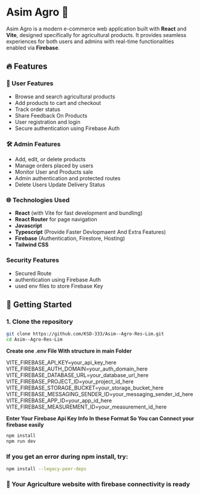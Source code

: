 # Asim Agro 🌾

Asim Agro is a modern e-commerce web application built with **React** and **Vite**, designed specifically for agricultural products. It provides seamless experiences for both users and admins with real-time functionalities enabled via **Firebase**.

## 🔥 Features

### 🛒 User Features
- Browse and search agricultural products
- Add products to cart and checkout
- Track order status
- Share Feedback On Products
- User registration and login
- Secure authentication using Firebase Auth


### 🛠️ Admin Features
- Add, edit, or delete products
- Manage orders placed by users
- Monitor User and Products sale
- Admin authentication and protected routes
- Delete Users Update Delivery Status

### 🌐 Technologies Used
- **React** (with Vite for fast development and bundling)
- **React Router** for page navigation
- **Javascript**
- **Typescript** (Provide Faster Devlopmaent And Extra Features)
- **Firebase** (Authentication, Firestore, Hosting)
- **Tailwind CSS**

### Security Features
- Secured Route
- authentication using Firebase Auth
- used env files to store Firebase Key
  
## 🚀 Getting Started

### 1. Clone the repository
```bash
git clone https://github.com/KSD-333/Asim--Agro-Res-Lim.git
cd Asim--Agro-Res-Lim
```

**Create one .env File With structure in main Folder**

VITE_FIREBASE_API_KEY=your_api_key_here
VITE_FIREBASE_AUTH_DOMAIN=your_auth_domain_here
VITE_FIREBASE_DATABASE_URL=your_database_url_here
VITE_FIREBASE_PROJECT_ID=your_project_id_here
VITE_FIREBASE_STORAGE_BUCKET=your_storage_bucket_here
VITE_FIREBASE_MESSAGING_SENDER_ID=your_messaging_sender_id_here
VITE_FIREBASE_APP_ID=your_app_id_here
VITE_FIREBASE_MEASUREMENT_ID=your_measurement_id_here

**Enter Your Firebase Api Key Info In these Format So You can Connect your firebase easily**

```bash
npm install
npm run dev
```

### If you get an error during npm install, try:
```bash
npm install --legacy-peer-deps
```

### 🚀 Your Agriculture website with firebase connectivity is ready
